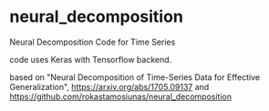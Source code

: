 # neural_decomposition
Neural Decomposition Code for Time Series

code uses Keras with Tensorflow backend.

based on "Neural Decomposition of Time-Series Data for
Effective Generalization", https://arxiv.org/abs/1705.09137
and https://github.com/rokastamosiunas/neural_decomposition

